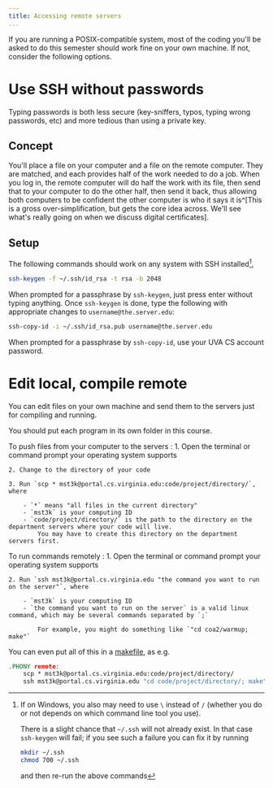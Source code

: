 ```yaml
---
title: Accessing remote servers
...
```


If you are running a POSIX-compatible system, most of the coding you'll be asked to do this semester should work fine on your own machine.
If not, consider the following options.

# Use SSH without passwords

Typing passwords is both less secure (key-sniffers, typos, typing wrong passwords, etc) and more tedious than using a private key.

## Concept

You'll place a file on your computer and a file on the remote computer.
They are matched, and each provides half of the work needed to do a job.
When you log in, the remote computer will do half the work with its file, then send that to your computer to do the other half, then send it back, thus allowing both computers to be confident the other computer is who it says it is^[This is a gross over-simplification, but gets the core idea across. We'll see what's really going on when we discuss digital certificates].

## Setup

The following commands should work on any system with SSH installed[^error],


```bash
ssh-keygen -f ~/.ssh/id_rsa -t rsa -b 2048
```

When prompted for a passphrase by `ssh-keygen`, just press enter without typing anything.
Once `ssh-keygen` is done, type the following with appropriate changes to `username@the.server.edu`:

```bash
ssh-copy-id -i ~/.ssh/id_rsa.pub username@the.server.edu
```

When prompted for a passphrase by `ssh-copy-id`, use your UVA CS account password.


[^error]:
    If on Windows, you also may need to use `\` instead of `/` (whether you do or not depends on which command line tool you use).
    
    There is a slight chance that `~/.ssh` will not already exist. In that case `ssh-keygen` will fail; if you see such a failure you can fix it by running 

    ````bash
    mkdir ~/.ssh
    chmod 700 ~/.ssh
    ````

    and then re-run the above commands


# Edit local, compile remote

You can edit files on your own machine and send them to the servers just for compiling and running.

You should put each program in its own folder in this course.

To push files from your computer to the servers
:   1. Open the terminal or command prompt your operating system supports

    2. Change to the directory of your code

    3. Run `scp * mst3k@portal.cs.virginia.edu:code/project/directory/`, where

        - `*` means "all files in the current directory"
        - `mst3k` is your computing ID
        - `code/project/directory/` is the path to the directory on the department servers where your code will live.
            You may have to create this directory on the department servers first.

To run commands remotely
:   1. Open the terminal or command prompt your operating system supports

    2. Run `ssh mst3k@portal.cs.virginia.edu "the command you want to run on the server"`, where

        - `mst3k` is your computing ID
        - `the command you want to run on the server` is a valid linux command, which may be several commands separated by `;`
            
            For example, you might do something like `"cd coa2/warmup; make"`

You can even put all of this in a [makefile](lab01-make.html), as e.g.

```makefile
.PHONY remote:
    scp * mst3k@portal.cs.virginia.edu:code/project/directory/
    ssh mst3k@portal.cs.virginia.edu "cd code/project/directory/; make"
```

